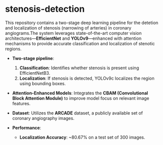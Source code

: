 # stenosis-detection

This repository contains a two-stage deep learning pipeline for the detetion and localization of stenosis (narrowing of arteries) in coronary angiograms.The system leverages state-of-the-art computer vision architectures—**EfficientNet** and **YOLOv9**—enhanced with attention mechanisms to provide accurate classification and localization of stenotic regions.

- **Two-stage pipeline**:
  1. **Classification**: Identifies whether stenosis is present using EfficientNetB3.
  2. **Localization**: If stenosis is detected, YOLOv9c localizes the region using bounding boxes.

- **Attention-Enhanced Models**: Integrates the **CBAM (Convolutional Block Attention Module)** to improve model focus on relevant image features.

- **Dataset**: Utilizes the **ARCADE** dataset, a publicly available set of coronary angiography images.

- **Performance**:
  - **Localization Accuracy**: ~80.67% on a test set of 300 images.


